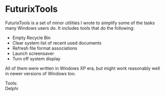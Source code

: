 # FuturixTools

FuturixTools is a set of minor utilities I wrote to simplify some of the tasks many Windows users do. It includes tools that do the following:

* Empty Recycle Bin
* Clear system list of recent used documents
* Refresh file format associations
* Launch screensaver
* Turn off system display

All of them were written in Windows XP era, but might work reasonably well in newer versions of Windows too.

Tools:  
Delphi
